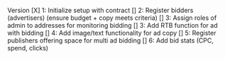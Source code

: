 <!-- Advertisement Auction -->
<!-- Create an image + text area on a website and button under it which make a call to Ethereum. Make a function allowing anyone 
to pay more ETH than the last person in order to change the text and image link on the website. -->
Version
[X] 1: Initialize setup with contract
[] 2: Register bidders (advertisers) (ensure budget + copy meets criteria)
[] 3: Assign roles of admin to addresses for monitoring bidding
[] 3: Add RTB function for ad with bidding
[] 4: Add image/text functionality for ad copy
[] 5: Register publishers offering space for multi ad bidding
[] 6: Add bid stats (CPC, spend, clicks)